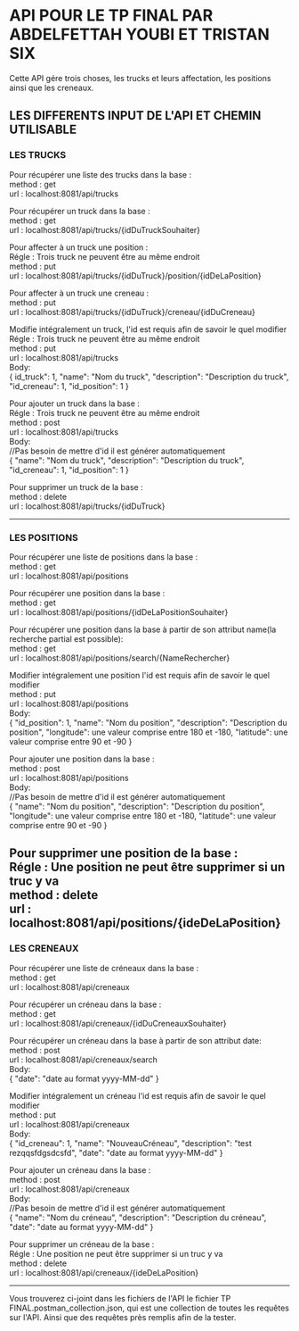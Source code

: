 # API POUR LE TP FINAL PAR ABDELFETTAH YOUBI ET TRISTAN SIX

Cette API gére trois choses, les trucks et leurs affectation, 
les positions ainsi que les creneaux.

## LES DIFFERENTS INPUT DE L'API ET CHEMIN UTILISABLE
### LES TRUCKS

Pour récupérer une liste des trucks dans la base :</br>
method : get</br>
url : localhost:8081/api/trucks</br>

Pour récupérer un truck dans la base :</br>
method : get</br>
url : localhost:8081/api/trucks/{idDuTruckSouhaiter}</br>

Pour affecter à un truck une position :</br>
Régle : Trois truck ne peuvent être au même endroit</br>
method : put</br>
url : localhost:8081/api/trucks/{idDuTruck}/position/{idDeLaPosition}</br>

Pour affecter à un truck une creneau :</br>
method : put</br>
url : localhost:8081/api/trucks/{idDuTruck}/creneau/{idDuCreneau}</br>

Modifie intégralement un truck, l'id est requis afin de savoir le quel modifier</br>
Régle : Trois truck ne peuvent être au même endroit</br>
method : put</br>
url : localhost:8081/api/trucks</br>
Body:</br>
{
id_truck": 1,
"name": "Nom du truck",
"description": "Description du truck",
"id_creneau": 1,
"id_position": 1
}

Pour ajouter un truck dans la base :</br>
Régle : Trois truck ne peuvent être au même endroit</br>
method : post</br>
url : localhost:8081/api/trucks</br>
Body:</br>
//Pas besoin de mettre d'id il est générer automatiquement</br>
{
"name": "Nom du truck",
"description": "Description du truck",
"id_creneau": 1,
"id_position": 1
}

Pour supprimer un truck de la base :</br>
method : delete</br>
url : localhost:8081/api/trucks/{idDuTruck}</br>

--------------------------------------------------------------------
### LES POSITIONS
Pour récupérer une liste de positions dans la base :</br>
method : get</br>
url : localhost:8081/api/positions</br>

Pour récupérer une position dans la base :</br>
method : get</br>
url : localhost:8081/api/positions/{idDeLaPositionSouhaiter}</br>

Pour récupérer une position dans la base à partir de son attribut name(la recherche
partial est possible):</br>
method : get</br>
url : localhost:8081/api/positions/search/{NameRechercher}</br>

Modifier intégralement une position l'id est requis afin de savoir le quel modifier</br>
method : put</br>
url : localhost:8081/api/positions</br>
Body:</br>
{
"id_position": 1,
"name": "Nom du position",
"description": "Description du position",
"longitude": une valeur comprise entre 180 et -180,
"latitude": une valeur comprise entre 90 et -90
}

Pour ajouter une position dans la base :</br>
method : post</br>
url : localhost:8081/api/positions</br>
Body:</br>
//Pas besoin de mettre d'id il est générer automatiquement</br>
{
"name": "Nom du position",
"description": "Description du position",
"longitude": une valeur comprise entre 180 et -180,
"latitude": une valeur comprise entre 90 et -90
}

Pour supprimer une position de la base :</br>
Régle : Une position ne peut être supprimer si un truc y va</br>
method : delete</br>
url : localhost:8081/api/positions/{ideDeLaPosition}</br>
--------------------------------------------------------------------
### LES CRENEAUX
Pour récupérer une liste de créneaux dans la base :</br>
method : get</br>
url : localhost:8081/api/creneaux</br>

Pour récupérer un créneau dans la base :</br>
method : get</br>
url : localhost:8081/api/creneaux/{idDuCreneauxSouhaiter}</br>

Pour récupérer un créneau dans la base à partir de son attribut date:</br>
method : post</br>
url : localhost:8081/api/creneaux/search</br>
Body:</br>
{
"date": "date au format yyyy-MM-dd"
}

Modifier intégralement un créneau l'id est requis afin de savoir le quel modifier</br>
method : put</br>
url : localhost:8081/api/creneaux</br>
Body:</br>
{
"id_creneau": 1,
"name": "NouveauCréneau",
"description": "test rezqqsfdgsdcsfd",
"date": "date au format yyyy-MM-dd"
}

Pour ajouter un créneau dans la base :</br>
method : post</br>
url : localhost:8081/api/creneaux</br>
Body:</br>
//Pas besoin de mettre d'id il est générer automatiquement</br>
{
"name": "Nom du créneau",
"description": "Description du créneau",
"date": "date au format yyyy-MM-dd"
}

Pour supprimer un créneau de la base :</br>
Régle : Une position ne peut être supprimer si un truc y va</br>
method : delete</br>
url : localhost:8081/api/creneaux/{ideDeLaPosition}</br>


--------------------------------------------------------------------
Vous trouverez ci-joint dans les fichiers de l'API le fichier 
TP FINAL.postman_collection.json, qui est une collection de toutes 
les requêtes sur l'API. Ainsi que des requêtes près remplis afin de la tester.
